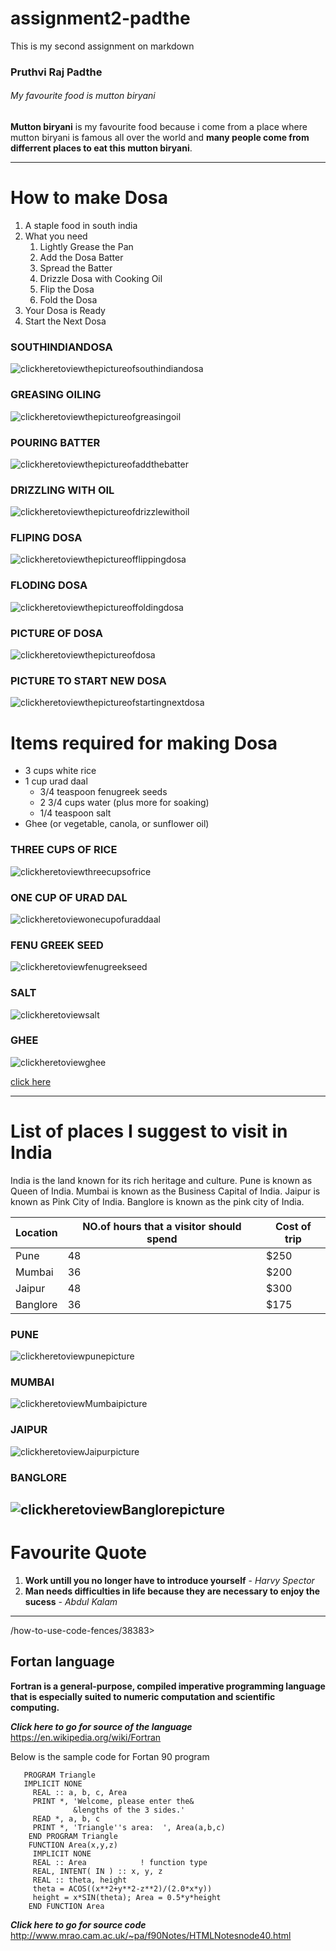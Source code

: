 # assignment2-padthe
This is my second assignment on markdown

### Pruthvi Raj Padthe

###### My favourite food is mutton biryani

**Mutton biryani** is my favourite food because i come from a place where mutton biryani is famous all over the world and **many people come from differrent places to eat this mutton biryani**.

---

# How to make Dosa 
1. A staple food in south india 
1. What you need 
    1. Lightly Grease the Pan
    2. Add the Dosa Batter
    3. Spread the Batter
    4. Drizzle Dosa with Cooking Oil
    5. Flip the Dosa
    6. Fold the Dosa
1. Your Dosa is Ready
1. Start the Next Dosa

### SOUTHINDIANDOSA
![clickheretoviewthepictureofsouthindiandosa](southindiandosa.jpg)

### GREASING OILING
![clickheretoviewthepictureofgreasingoil](greasethepan.jpg)

### POURING BATTER
![clickheretoviewthepictureofaddthebatter](pourbatter.jpg)

### DRIZZLING WITH OIL
![clickheretoviewthepictureofdrizzlewithoil](drizzlewithoil.jpg)

### FLIPING DOSA
![clickheretoviewthepictureofflippingdosa](flipdosa.jpg)

### FLODING DOSA
![clickheretoviewthepictureoffoldingdosa](folddosa.jpg)

### PICTURE OF DOSA
![clickheretoviewthepictureofdosa](dosa.jpg)

###  PICTURE TO START NEW DOSA
![clickheretoviewthepictureofstartingnextdosa](nextone.jpg)

# Items required for making Dosa
  * 3 cups white rice
  * 1 cup urad daal
    * 3/4 teaspoon fenugreek seeds
    * 2 3/4 cups water (plus more for soaking)
    * 1/4 teaspoon salt
* Ghee (or vegetable, canola, or sunflower oil)

### THREE CUPS OF RICE
![clickheretoviewthreecupsofrice](threecupsofwhiterice.jpg)

### ONE CUP OF URAD DAL
![clickheretoviewonecupofuraddaal](uraddal.jpg)

### FENU GREEK SEED
![clickheretoviewfenugreekseed](fenugram.jpg)

### SALT
![clickheretoviewsalt](salt.jpg)

### GHEE
![clickheretoviewghee](ghee.jpg)



[click here](AboutMe.md)

---

# List of places I suggest to visit in India 


India is the land known for its rich heritage and culture. Pune is known as Queen of India. Mumbai is known as the Business Capital of India. Jaipur is known as Pink City of India. Banglore is known as the pink city of India.


 | Location | NO.of hours that a visitor should spend | Cost of trip |
 |  ---    |                  ---                      | --- |
 | Pune      |                  48                       | $250 |
 | Mumbai    |                  36                       | $200 |
 | Jaipur    |                  48                       | $300 |
 | Banglore  |                  36                       | $175 | 
### PUNE
![clickheretoviewpunepicture](pune.jpg)

### MUMBAI
![clickheretoviewMumbaipicture](mumbai.jpg)

### JAIPUR
![clickheretoviewJaipurpicture](jaipur.jpg)

### BANGLORE
![clickheretoviewBanglorepicture](banglore.jpg)
 ---

 # Favourite Quote

 1. **Work untill you no longer have to introduce yourself** - *Harvy Spector* 
 1. **Man needs difficulties in life because they are necessary to enjoy the sucess** - *Abdul Kalam*

 ---

 /how-to-use-code-fences/38383>
## Fortan language 

 **Fortran is a general-purpose, compiled imperative programming language that is especially suited to numeric computation and scientific computing.**


 ***Click here to go for source of the language*** <https://en.wikipedia.org/wiki/Fortran>


Below is the sample code for  Fortan 90 program


```
   PROGRAM Triangle 
   IMPLICIT NONE
     REAL :: a, b, c, Area
     PRINT *, 'Welcome, please enter the&
              &lengths of the 3 sides.'
     READ *, a, b, c
     PRINT *, 'Triangle''s area:  ', Area(a,b,c)
    END PROGRAM Triangle
    FUNCTION Area(x,y,z)
     IMPLICIT NONE
     REAL :: Area            ! function type
     REAL, INTENT( IN ) :: x, y, z
     REAL :: theta, height
     theta = ACOS((x**2+y**2-z**2)/(2.0*x*y))
     height = x*SIN(theta); Area = 0.5*y*height
    END FUNCTION Area
```
***Click here to go for source code*** <http://www.mrao.cam.ac.uk/~pa/f90Notes/HTMLNotesnode40.html>


